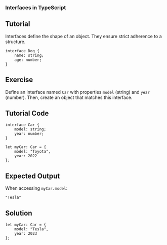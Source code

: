 ### Interfaces in TypeScript

Tutorial
-------
Interfaces define the shape of an object. They ensure strict adherence to a structure.

    interface Dog {
        name: string;
        age: number;
    }

Exercise
-------
Define an interface named `Car` with properties `model` (string) and `year` (number). Then, create an object that matches this interface.

Tutorial Code
-------

    interface Car {
        model: string;
        year: number;
    }

    let myCar: Car = {
        model: "Toyota",
        year: 2022
    };

Expected Output
-------
When accessing `myCar.model`:

    "Tesla"

Solution
-------

    let myCar: Car = {
        model: "Tesla",
        year: 2023
    };